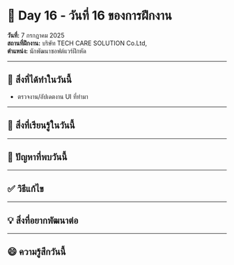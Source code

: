 # 📅 Day 16 - วันที่ 16 ของการฝึกงาน
**วันที่:** 7 กรกฎาคม 2025  
**สถานที่ฝึกงาน:** บริษัท TECH CARE SOLUTION Co.Ltd,  
**ตำแหน่ง:** นักพัฒนาซอฟต์แวร์ฝึกหัด


---

## 📝 สิ่งที่ได้ทำในวันนี้
- ตรวจงาน/อัปเดตงาน UI ที่ทำมา

  


---

## 🎯 สิ่งที่เรียนรู้ในวันนี้




---

## 🤔 ปัญหาที่พบวันนี้




---

## ✅ วิธีแก้ไข





---

## 💡 สิ่งที่อยากพัฒนาต่อ




---

## 😄 ความรู้สึกวันนี้

